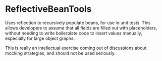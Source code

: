 # ReflectiveBeanTools

Uses reflection to recursively populate beans, for use in unit tests.
This allows developers to assume that all fields are filled out with placeholders, without needing to write boilerplate code to insert values manually, especially for large object graphs.

This is really an intellectual exercise coming out of discussions about mocking strategies, and should not be used seriously.